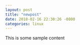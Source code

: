 ```yaml
---
layout: post
title: "newpost"
date: 2018-02-16 22:30:26 -0800
categories: linux
---
```


This is some sample content

